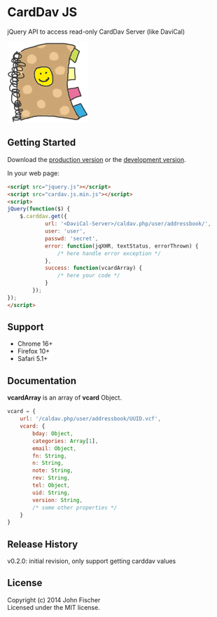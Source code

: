 # CardDav JS

jQuery API to access read-only CardDav Server (like DaviCal)

![logo!](https://github.com/jfroffice/carddav.js/raw/master/img/logo.png)
## Getting Started
Download the [production version][min] or the [development version][max].

[min]: https://raw.github.com/jfroffice/dist/carddav.js/master/carddav.min.js
[max]: https://raw.github.com/jfroffice/dist/carddav.js/master/carddav.js

In your web page:

```html
<script src="jquery.js"></script>
<script src="cardav.js.min.js"></script>
<script>
jQuery(function($) {
    $.carddav.get({
            url: '<DaviCal-Server>/caldav.php/user/addressbook/',
            user: 'user',
            passwd: 'secret',
            error: function(jqXHR, textStatus, errorThrown) {
                /* here handle error exception */
            },          
            success: function(vcardArray) {
                /* here your code */
            }
        });
});
</script>
```

## Support

- Chrome 16+
- Firefox 10+
- Safari 5.1+

## Documentation

__vcardArray__ is an array of __vcard__ Object.

```javascript
vcard = {
    url: '/caldav.php/user/addressbook/UUID.vcf',
    vcard: {
        bday: Object,
        categories: Array[1],
        email: Object,
        fn: String,
        n: String,
        note: String,
        rev: String,
        tel: Object,
        uid: String,
        version: String,
        /* some other properties */
    }
} 
```

## Release History

v0.2.0: initial revision, only support getting carddav values

## License
Copyright (c) 2014 John Fischer  
Licensed under the MIT license.
